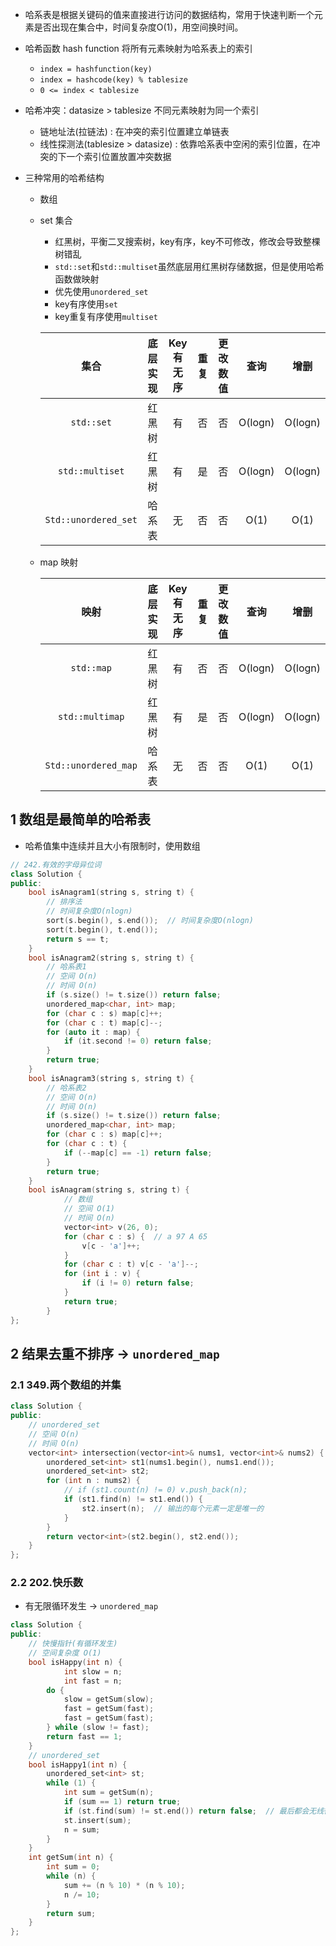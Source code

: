 * 哈系表是根据关键码的值来直接进行访问的数据结构，常用于快速判断一个元素是否出现在集合中，时间复杂度O(1)，用空间换时间。

* 哈希函数 hash function 将所有元素映射为哈系表上的索引
    * `index = hashfunction(key)`
    * `index = hashcode(key) % tablesize`
    * `0 <= index < tablesize`

* 哈希冲突：datasize > tablesize 不同元素映射为同一个索引
    * 链地址法(拉链法) : 在冲突的索引位置建立单链表
    * 线性探测法(tablesize > datasize) : 依靠哈系表中空闲的索引位置，在冲突的下一个索引位置放置冲突数据

* 三种常用的哈希结构
    * 数组
    * set 集合
        * 红黑树，平衡二叉搜索树，key有序，key不可修改，修改会导致整棵树错乱
        * `std::set`和`std::multiset`虽然底层用红黑树存储数据，但是使用哈希函数做映射
        * 优先使用`unordered_set`
        * key有序使用`set`
        * key重复有序使用`multiset`
        
        | 集合                 | 底层实现 | Key有无序 | 重复  | 更改数值 | 查询      | 增删      |
        |:------------------:|:----:|:------:|:---:|:----:|:-------:|:-------:|
        | `std::set`           | 红黑树  | 有      | 否   | 否    | O(logn) | O(logn) |
        | `std::multiset`      | 红黑树  | 有      | 是   | 否    | O(logn) | O(logn) |
        | `Std::unordered_set` | 哈系表  | 无      | 否   | 否    | O(1)    | O(1)    |
    
    * map 映射
            
        | 映射                 | 底层实现 | Key有无序 | 重复  | 更改数值 | 查询      | 增删      |
        |:------------------:|:----:|:------:|:---:|:----:|:-------:|:-------:|
        | `std::map`           | 红黑树  | 有      | 否   | 否    | O(logn) | O(logn) |
        | `std::multimap`      | 红黑树  | 有      | 是   | 否    | O(logn) | O(logn) |
        | `Std::unordered_map` | 哈系表  | 无      | 否   | 否    | O(1)    | O(1)    |
        
## 1 数组是最简单的哈希表
* 哈希值集中连续并且大小有限制时，使用数组

```cpp
// 242.有效的字母异位词
class Solution {
public:
    bool isAnagram1(string s, string t) {
        // 排序法
        // 时间复杂度O(nlogn)
        sort(s.begin(), s.end());  // 时间复杂度O(nlogn)
        sort(t.begin(), t.end());
        return s == t;
    }
    bool isAnagram2(string s, string t) {
        // 哈系表1
        // 空间 O(n)
        // 时间 O(n)
        if (s.size() != t.size()) return false;
        unordered_map<char, int> map;
        for (char c : s) map[c]++;
        for (char c : t) map[c]--;
        for (auto it : map) {
            if (it.second != 0) return false;
        }
        return true;
    }
    bool isAnagram3(string s, string t) {
        // 哈系表2
        // 空间 O(n)
        // 时间 O(n)
        if (s.size() != t.size()) return false;
        unordered_map<char, int> map;
        for (char c : s) map[c]++;
        for (char c : t) {
            if (--map[c] == -1) return false;
        }
        return true;
    }
    bool isAnagram(string s, string t) {
            // 数组
            // 空间 O(1)
            // 时间 O(n)
            vector<int> v(26, 0);
            for (char c : s) {  // a 97 A 65
                v[c - 'a']++;
            }
            for (char c : t) v[c - 'a']--;
            for (int i : v) {
                if (i != 0) return false;
            }
            return true;
        }
};
```

## 2 结果去重不排序 -> `unordered_map`

### 2.1 349.两个数组的并集

```cpp
class Solution {
public:
    // unordered_set
    // 空间 O(n)
    // 时间 O(n)
    vector<int> intersection(vector<int>& nums1, vector<int>& nums2) {
        unordered_set<int> st1(nums1.begin(), nums1.end());
        unordered_set<int> st2;
        for (int n : nums2) {
            // if (st1.count(n) != 0) v.push_back(n);
            if (st1.find(n) != st1.end()) {
                st2.insert(n);  // 输出的每个元素一定是唯一的
            }
        }
        return vector<int>(st2.begin(), st2.end());
    }
};
```

### 2.2 202.快乐数
* 有无限循环发生 -> `unordered_map`

```cpp
class Solution {
public:
    // 快慢指针(有循环发生)
    // 空间复杂度 O(1)
    bool isHappy(int n) {
            int slow = n;
            int fast = n;
        do {
            slow = getSum(slow);
            fast = getSum(fast);
            fast = getSum(fast);
        } while (slow != fast);
        return fast == 1;
    }
    // unordered_set
    bool isHappy1(int n) {
        unordered_set<int> st;
        while (1) {
            int sum = getSum(n);
            if (sum == 1) return true;
            if (st.find(sum) != st.end()) return false;  // 最后都会无线循环
            st.insert(sum);
            n = sum;
        }
    }
    int getSum(int n) {
        int sum = 0;
        while (n) {
            sum += (n % 10) * (n % 10);
            n /= 10;
        }
        return sum;
    }
};
```
